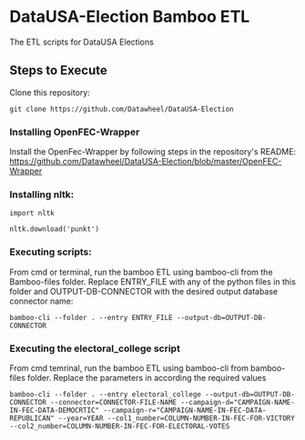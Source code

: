 # DataUSA-Election Bamboo ETL
The ETL scripts for DataUSA Elections

## Steps to Execute
Clone this repository:
```
git clone https://github.com/Datawheel/DataUSA-Election
```

### Installing OpenFEC-Wrapper
Install the OpenFec-Wrapper by following steps in the repository's README: 
https://github.com/Datawheel/DataUSA-Election/blob/master/OpenFEC-Wrapper
 
### Installing nltk:
 
 ```
 import nltk
 ```
 
 ```
 nltk.download('punkt')
 ```

### Executing scripts:
From cmd or terminal, run the bamboo ETL using bamboo-cli from the Bamboo-files folder. Replace ENTRY_FILE with any of the python files in this folder and OUTPUT-DB-CONNECTOR with the desired output database connector name:
```
bamboo-cli --folder . --entry ENTRY_FILE --output-db=OUTPUT-DB-CONNECTOR
```
### Executing the electoral_college script
From cmd temrinal, run the bamboo ETL using bamboo-cli from bamboo-files folder. Replace the parameters in according the required values
```
bamboo-cli --folder . --entry electoral_college --output-db=OUTPUT-DB-CONNECTOR --connector=CONNECTOR-FILE-NAME --campaign-d="CAMPAIGN-NAME-IN-FEC-DATA-DEMOCRTIC" --campaign-r="CAMPAIGN-NAME-IN-FEC-DATA-REPUBLICAN" --year=YEAR --col1_number=COLUMN-NUMBER-IN-FEC-FOR-VICTORY --col2_number=COLUMN-NUMBER-IN-FEC-FOR-ELECTORAL-VOTES
```
